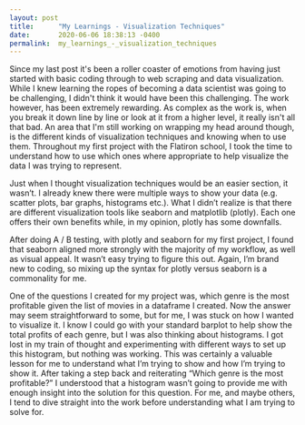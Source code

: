 ```yaml
---
layout: post
title:      "My Learnings - Visualization Techniques"
date:       2020-06-06 18:38:13 -0400
permalink:  my_learnings_-_visualization_techniques
---
```



Since my last post it's been a roller coaster of emotions from having just started with basic coding through to web scraping and data visualization. While I knew learning the ropes of becoming a data scientist was going to be challenging, I didn't think it would have been this challenging. The work however, has been extremely rewarding. As complex as the work is, when you break it down line by line or look at it from a higher level, it really isn't all that bad. An area that I'm still working on wrapping my head around though, is the different kinds of visualization techniques and knowing when to use them. Throughout my first project with the Flatiron school, I took the time to understand how to use which ones where appropriate to help visualize the data I was trying to represent.

Just when I thought visualization techniques would be an easier section, it wasn’t. I already knew there were multiple ways to show your data (e.g. scatter plots, bar graphs, histograms etc.). What I didn’t realize is that there are different visualization tools like seaborn and matplotlib (plotly). Each one offers their own benefits while, in my opinion, plotly has some downfalls.

After doing A / B testing, with plotly and seaborn for my first project, I found that seaborn aligned more strongly with the majority of my workflow, as well as visual appeal. It wasn’t easy trying to figure this out. Again, I’m brand new to coding, so mixing up the syntax for plotly versus seaborn is a commonality for me.

One of the questions I created for my project was, which genre is the most profitable given the list of movies in a dataframe I created. Now the answer may seem straightforward to some, but for me, I was stuck on how I wanted to visualize it. I know I could go with your standard barplot to help show the total profits of each genre, but I was also thinking about histograms. I got lost in my train of thought and experimenting with different ways to set up this histogram, but nothing was working. This was certainly a valuable lesson for me to understand what I’m trying to show and how I’m trying to show it. After taking a step back and reiterating “Which genre is the most profitable?” I understood that a histogram wasn’t going to provide me with enough insight into the solution for this question. For me, and maybe others, I tend to dive straight into the work before understanding what I am trying to solve for.
